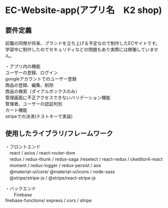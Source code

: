 # EC-Website-app(アプリ名　K2 shop)

## **要件定義**<br/>
前職の同僚が将来、ブランドを立ち上げる予定なので制作したECサイトです。<br/>
学習中に制作したのでセキュリティなどの問題もあり実際には稼働していません。<br/>

・アプリ内の機能<br/>
 ユーザーの登録、ログイン<br/>
 googleアカウントでのユーザー登録<br/>
 商品の登録、編集、削除<br/>
 商品の検索（ダイアルボックスのみ）<br/>
 管理画面に不正アクセスできないバリデーション機能<br/>
 管理者、ユーザーの認証判別<br/>
 カート機能<br/>
 stripeでの決済(テストキーで実装)<br/>
 

## **使用したライブラリ/フレームワーク**<br/>
・フロントエンド<br/>
 　react / axios / react-router-dom<br/>
 　redux / redux-thunk / redux-saga /reselect / react-redux / ckeditor4-react<br/>
 　moment / redux-logger / redux-persist / aos<br/>
 　@material-ui/core/ @material-ui/icons / node-sass<br/>
 　@stripe/stripe-js / @stripe/react-stripe-js<br/>
 
・バックエンド<br/>
　　Firebase<br/>
  firebase-functions/ express / cors / stripe<br/>
